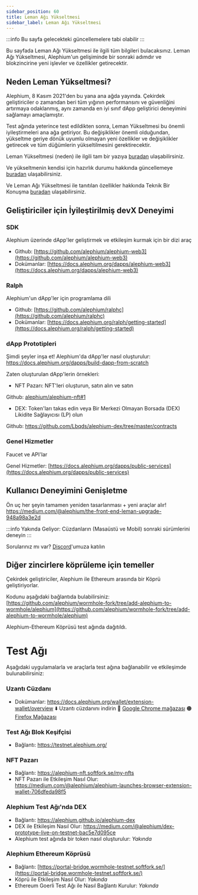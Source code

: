 ```yaml
---
sidebar_position: 60
title: Leman Ağı Yükseltmesi
sidebar_label: Leman Ağı Yükseltmesi
---
```


:::info
Bu sayfa gelecekteki güncellemelere tabi olabilir
:::

Bu sayfada Leman Ağı Yükseltmesi ile ilgili tüm bilgileri bulacaksınız. Leman Ağı Yükseltmesi, Alephium'un gelişiminde bir sonraki adımdır ve blokzincirine yeni işlevler ve özellikler getirecektir.

## Neden Leman Yükseltmesi?

Alephium, 8 Kasım 2021'den bu yana ana ağda yayında. Çekirdek geliştiriciler o zamandan beri tüm yığının performansını ve güvenliğini artırmaya odaklanmış, aynı zamanda en iyi sınıf dApp geliştirici deneyimini sağlamayı amaçlamıştır.

Test ağında yeterince test edildikten sonra, Leman Yükseltmesi bu önemli iyileştirmeleri ana ağa getiriyor. Bu değişiklikler önemli olduğundan, yükseltme geriye dönük uyumlu olmayan yeni özellikler ve değişiklikler getirecek ve tüm düğümlerin yükseltilmesini gerektirecektir.

Leman Yükseltmesi (neden) ile ilgili tam bir yazıya [buradan](https://medium.com/@alephium/announcing-the-leman-network-upgrade-c01a81e65f0e) ulaşabilirsiniz.

Ve yükseltmenin kendisi için hazırlık durumu hakkında güncellemeye [buradan](https://medium.com/@alephium/the-leman-upgrade-2-232e3374abc4) ulaşabilirsiniz.

Ve Leman Ağı Yükseltmesi ile tanıtılan özellikler hakkında Teknik Bir Konuşma [buradan](https://www.youtube.com/watch?v=n7ycJUIfbVg) ulaşabilirsiniz.

## Geliştiriciler için İyileştirilmiş devX Deneyimi

### SDK

Alephium üzerinde dApp'ler geliştirmek ve etkileşim kurmak için bir dizi araç

- Github: [https://github.com/alephium/alephium-web3](https://github.com/alephium/alephium-web3)
- Dokümanlar: [https://docs.alephium.org/dapps/alephium-web3](https://docs.alephium.org/dapps/alephium-web3)
 
### Ralph

Alephium'un dApp'ler için programlama dili

- Github: [https://github.com/alephium/ralphc](https://github.com/alephium/ralphc)
- Dokümanlar:  [https://docs.alephium.org/ralph/getting-started](https://docs.alephium.org/ralph/getting-started)

### dApp Prototipleri

Şimdi şeyler inşa et! Alephium'da dApp'ler nasıl oluşturulur: https://docs.alephium.org/dapps/build-dapp-from-scratch

Zaten oluşturulan dApp'lerin örnekleri:

- NFT Pazarı: NFT'leri oluşturun, satın alın ve satın

Github: [alephium/alephium-nft#1](https://github.com/alephium/alephium-nft)

- DEX: Token'ları takas edin veya Bir Merkezi Olmayan Borsada (DEX) Likidite Sağlayıcısı (LP) olun

Github: https://github.com/Lbqds/alephium-dex/tree/master/contracts

### Genel Hizmetler

Faucet ve API'lar

Genel Hizmetler: [https://docs.alephium.org/dapps/public-services](https://docs.alephium.org/dapps/public-services)

## Kullanıcı Deneyimini Genişletme

Ön uç her şeyin tamamen yeniden tasarlanması + yeni araçlar alır! https://medium.com/@alephium/the-front-end-leman-upgrade-948a98a3e2d

:::info
Yakında Geliyor: Cüzdanların (Masaüstü ve Mobil) sonraki sürümlerini deneyin
:::

Sorularınız mı var? [Discord](https://alephium.org/discord)'umuza katılın

## Diğer zincirlere köprüleme için temeller

Çekirdek geliştiriciler, Alephium ile Ethereum arasında bir Köprü geliştiriyorlar.

Kodunu aşağıdaki bağlantıda bulabilirsiniz: [https://github.com/alephium/wormhole-fork/tree/add-alephium-to-wormhole/alephium](https://github.com/alephium/wormhole-fork/tree/add-alephium-to-wormhole/alephium)

Alephium-Ethereum Köprüsü test ağında dağıtıldı.

# Test Ağı 

Aşağıdaki uygulamalarla ve araçlarla test ağına bağlanabilir ve etkileşimde bulunabilirsiniz:

### **Uzantı Cüzdanı**

- Dokümanlar: https://docs.alephium.org/wallet/extension-wallet/overview
⬇️ Uzantı cüzdanını indirin
🔵 [Google Chrome mağazası](https://chrome.google.com/webstore/detail/alephium-extension-wallet/gdokollfhmnbfckbobkdbakhilldkhcj)
🟠 [Firefox Mağazası](https://addons.mozilla.org/en-US/firefox/addon/alephiumextensionwallet/)

### Test Ağı Blok Keşifçisi

- Bağlantı: https://testnet.alephium.org/

### NFT Pazarı

- Bağlantı: https://alephium-nft.softfork.se/my-nfts
- NFT Pazarı ile Etkileşim Nasıl Olur: https://medium.com/@alephium/alephium-launches-browser-extension-wallet-706dfeda98f5

### Alephium Test Ağı'nda DEX

- Bağlantı: https://alephium.github.io/alephium-dex
- DEX ile Etkileşim Nasıl Olur: https://medium.com/@alephium/dex-prototype-live-on-testnet-bac5e7d095ce
- Alephium test ağında bir token nasıl oluşturulur: *Yakında*

### Alephium Ethereum Köprüsü

- Bağlantı: [https://portal-bridge.wormhole-testnet.softfork.se/](https://portal-bridge.wormhole-testnet.softfork.se/)
- Köprü ile Etkileşim Nasıl Olur: *Yakında*
- Ethereum Goerli Test Ağı ile Nasıl Bağlantı Kurulur: *Yakında*
